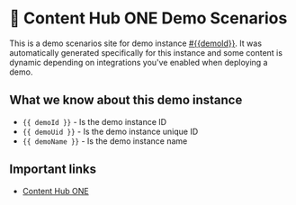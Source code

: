 # 📖 Content Hub ONE Demo Scenarios

This is a demo scenarios site for demo instance [#{{demoId}}](https://portal.sitecoredemo.com/instance/{{demoId}}). It was automatically generated specifically for this instance and some content is dynamic depending on integrations you've enabled when deploying a demo.

## What we know about this demo instance

- `{{ demoId }}` - Is the demo instance ID
- `{{ demoUid }}` - Is the demo instance unique ID
- `{{ demoName }}` - Is the demo instance name

## Important links

- [Content Hub ONE](https://content.sitecorecloud.io)
